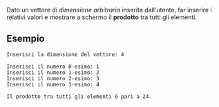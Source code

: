 Dato un vettore di _dimensione arbitraria_ inserita dall'utente, far inserire i relativi valori e mostrare a schermo il **prodotto** tra tutti gli elementi.

## Esempio

```plaintext
Inserisci la dimensione del vettore: 4

Inserisci il numero 0-esimo: 1
Inserisci il numero 1-esimo: 2
Inserisci il numero 2-esimo: 3
Inserisci il numero 3-esimo: 4

Il prodotto tra tutti gli elementi è pari a 24.
```